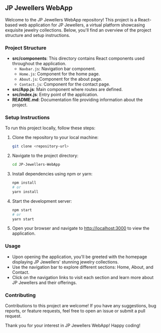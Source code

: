 ## **JP Jewellers WebApp**

Welcome to the JP Jewellers WebApp repository! This project is a React-based web application for JP Jewellers, a virtual platform showcasing exquisite jewelry collections. Below, you'll find an overview of the project structure and setup instructions.

### Project Structure

- **src/components**: This directory contains React components used throughout the application.
  - `Navbar.js`: Navigation bar component.
  - `Home.js`: Component for the home page.
  - `About.js`: Component for the about page.
  - `Contact.js`: Component for the contact page.
- **src/App.js**: Main component where routes are defined.
- **src/index.js**: Entry point of the application.
- **README.md**: Documentation file providing information about the project.

### Setup Instructions

To run this project locally, follow these steps:

1. Clone the repository to your local machine:

   ```bash
   git clone <repository-url>
   ```

2. Navigate to the project directory:

   ```bash
   cd JP-Jewellers-WebApp
   ```

3. Install dependencies using npm or yarn:

   ```bash
   npm install
   # or
   yarn install
   ```

4. Start the development server:

   ```bash
   npm start
   # or
   yarn start
   ```

5. Open your browser and navigate to [http://localhost:3000](http://localhost:3000) to view the application.

### Usage

- Upon opening the application, you'll be greeted with the homepage displaying JP Jewellers' stunning jewelry collections.
- Use the navigation bar to explore different sections: Home, About, and Contact.
- Click on the navigation links to visit each section and learn more about JP Jewellers and their offerings.

### Contributing

Contributions to this project are welcome! If you have any suggestions, bug reports, or feature requests, feel free to open an issue or submit a pull request.

Thank you for your interest in JP Jewellers WebApp! Happy coding!
